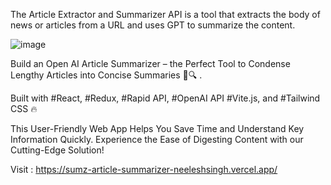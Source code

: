 The Article Extractor and Summarizer API is a tool that extracts the body of news or articles from a URL and uses GPT to summarize the content.

![image](https://github.com/neelesh1112/Article-Summarizer/assets/89899935/f28cb03f-1ccb-46ae-9369-944e5a579aa0)

Build an Open AI Article Summarizer – the Perfect Tool to Condense Lengthy Articles into Concise Summaries 📃🔍 . 

Built with #React, #Redux, #Rapid API, #OpenAI API #Vite.js, and #Tailwind CSS 🔥 

This User-Friendly Web App Helps You Save Time and Understand Key Information Quickly. Experience the Ease of Digesting Content with our Cutting-Edge Solution!

Visit : https://sumz-article-summarizer-neeleshsingh.vercel.app/


